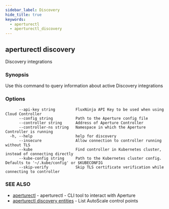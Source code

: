 ```yaml
---
sidebar_label: Discovery
hide_title: true
keywords:
  - aperturectl
  - aperturectl_discovery
---
```


<!-- markdownlint-disable -->

## aperturectl discovery

Discovery integrations

### Synopsis

Use this command to query information about active Discovery integrations

### Options

```
      --api-key string         FluxNinja API Key to be used when using Cloud Controller
      --config string          Path to the Aperture config file
      --controller string      Address of Aperture Controller
      --controller-ns string   Namespace in which the Aperture Controller is running
  -h, --help                   help for discovery
      --insecure               Allow connection to controller running without TLS
      --kube                   Find controller in Kubernetes cluster, instead of connecting directly
      --kube-config string     Path to the Kubernetes cluster config. Defaults to '~/.kube/config' or $KUBECONFIG
      --skip-verify            Skip TLS certificate verification while connecting to controller
```

### SEE ALSO

- [aperturectl](/reference/aperturectl/aperturectl.md) - aperturectl - CLI tool to interact with Aperture
- [aperturectl discovery entities](/reference/aperturectl/discovery/entities/entities.md) - List AutoScale control points
